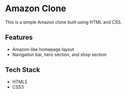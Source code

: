 # Amazon Clone

This is a simple Amazon clone built using HTML and CSS.

## Features

- Amazon-like homepage layout
- Navigation bar, hero section, and shop section


## Tech Stack

- HTML5
- CSS3
